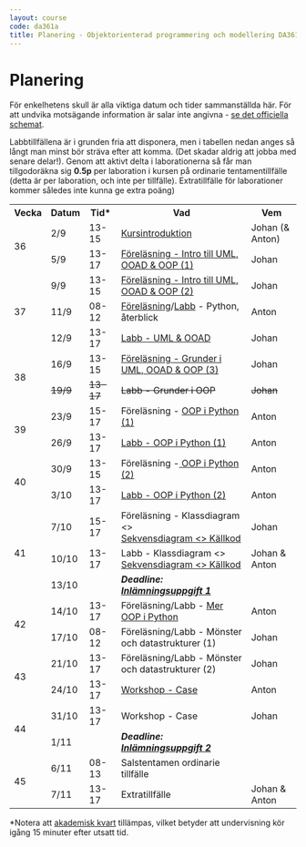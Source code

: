 ```yaml
---
layout: course
code: da361a
title: Planering - Objektorienterad programmering och modellering DA361A (7.5 hp)
---
```


# Planering

För enkelhetens skull är alla viktiga datum och tider sammanställda här. För att undvika motsägande information är salar inte angivna - [se det officiella schemat](http://schema.mau.se/setup/jsp/Schema.jsp?intervallTyp=m&sprak=SV&forklaringar=true&sokMedAND=true&intervallAntal=6&startDatum=idag&resurser=k.DA361A-20192-TS094-).

Labbtillfällena är i grunden fria att disponera, men i tabellen nedan anges så långt man minst bör sträva efter att komma. (Det skadar aldrig att jobba med senare delar!). Genom att aktivt delta i laborationerna så får man tillgodoräkna sig <strong>0.5p</strong> per laboration i kursen på ordinarie tentamentillfälle (detta är per laboration, och inte per tillfälle). Extratillfälle för laborationer kommer således inte kunna ge extra poäng)

<table class="table" id="plan">
    <tr class="odd header">
        <th>Vecka</th>
        <th>Datum</th>
        <th>Tid*</th>
        <th>Vad</th>
        <th>Vem</th>
    </tr>
    <tr class="lecture even">
        <td rowspan="2">36</td>
        <td>2/9</td>
        <td>13-15</td>
        <td><a href="/courses/da361a/lectures/F00.html">Kursintroduktion</a></td>
        <td>Johan (& Anton)</td>
    </tr>
    <tr class="lecture even">
        <td>5/9</td>
        <td>13-17</td>
        <td><a href="/courses/da361a/lectures/F01.html">Föreläsning - Intro till UML, OOAD & OOP (1)</a></td>
        <td>Johan</td>
    </tr>
    <tr class="lecture odd">
        <td rowspan="3">37</td>
        <td>9/9</td>
        <td>13-15</td>
        <td><a href="/courses/da361a/lectures/F02.html">Föreläsning - Intro till UML, OOAD & OOP (2)</a></td>
        <td>Johan</td>
    </tr>
    <tr class="lecture odd">
        <td>11/9</td>
        <td>08-12</td>
        <td><a href="/courses/da361a/lectures/F03.html">Föreläsning</a>/<a href="/courses/da361a/exercises/L00.html">Labb</a> - Python, återblick</td>
        <td>Anton</td>
    </tr>
    <tr class="laboration odd">
        <td>12/9</td>
        <td>13-17</td>
        <td><a href="/courses/da361a/exercises/L01.html">Labb - UML & OOAD</a></td>
        <td>Johan</td>
    </tr>
    <tr class="lecture even">
        <td rowspan="2">38</td>
        <td>16/9</td>
        <td>13-15</td>
        <td><a href="/courses/da361a/exercises/F04.html">Föreläsning - Grunder i UML, OOAD & OOP (3)</a></td>
        <td>Johan</td>
    </tr>
    <tr class="laboration even">
        <td><strike>19/9</strike></td>
        <td><strike>13-17</strike></td>
        <td><strike>Labb - Grunder i OOP</strike></td>
        <td><strike>Johan</strike></td>
    </tr>
    <tr class="lecture odd">
        <td rowspan="2">39</td>
        <td>23/9</td>
        <td>15-17</td>
        <td>Föreläsning - <a href="/courses/da361a/lectures/F05.html">OOP i Python (1)</a></td>
        <td>Anton</td>
    </tr>
    <tr class="laboration odd">
        <td>26/9</td>
        <td>13-17</td>
        <td><a href="/courses/da361a/exercises/L02.html">Labb - OOP i Python (1)</a></td>
        <td>Anton</td>
    </tr>
    <tr class="lecture even">
        <td rowspan="2">40</td>
        <td>30/9</td>
        <td>13-15</td>
        <td>Föreläsning -<a href="/courses/da361a/lectures/F06.html"> OOP i Python (2)</a></td>
        <td>Anton</td>
    </tr>
    <tr class="laboration even">
        <td>3/10</td>
        <td>13-17</td>
        <td><a href="/courses/da361a/exercises/L04.html">Labb - OOP i Python (2)</a></td>
        <td>Anton</td>
    </tr>
    <tr class="lecture odd">
        <td rowspan="3">41</td>
        <td>7/10</td>
        <td>15-17</td>
        <td>Föreläsning - Klassdiagram <><br> <a href="/courses/da361a/lectures/F07.html">Sekvensdiagram <> Källkod</a></td>
        <td>Johan</td>
    </tr>
	<tr class="laboration odd">
		<td>10/10</td>
		<td>13-17</td>
		<td>Labb - Klassdiagram <><br> <a href="/courses/da361a/exercises/L08.html">Sekvensdiagram <> Källkod</a></td>
        <td>Johan & Anton</td>
	</tr>
    <tr class="tenta odd">
        <td>13/10</td>
        <td></td>
        <td><em><strong>Deadline: <a href="/courses/da361a/assignments/U01.html">Inlämningsuppgift 1</a></strong></em></td>
        <td></td>
    </tr>
  <tr class="lecture even">
        <td rowspan="2">42</td>
        <td>14/10</td>
        <td>13-17</td>
        <td>Föreläsning/Labb - <a href="/courses/da361a/exercises/L06.html">Mer OOP i Python</a></td>
        <td>Anton</td>
    </tr>
    <tr class="lecture even">
        <td>17/10</td>
        <td>08-12</td>
        <td>Föreläsning/Labb - Mönster och datastrukturer (1)</td>
        <td>Johan</td>
    </tr>
    <tr class="lecture odd">
        <td rowspan="2">43</td>
        <td>21/10</td>
        <td>13-17</td>
        <td>Föreläsning/Labb - Mönster och datastrukturer (2)</td>
        <td>Johan</td>
    </tr>
    <tr class="lecture odd">
        <td>24/10</td>
        <td>13-17</td>
        <td><a href="/courses/da361a/exercises/L03.html">Workshop - Case</a></td>
        <td>Anton</td>
    </tr>
    <tr class="lecture even">
        <td rowspan="2">44</td>
        <td>31/10</td>
        <td>13-17</td>
        <td>Workshop - Case</td>
        <td>Johan</td>
    </tr>
    <tr class="tenta even">
        <td>1/11</td>
        <td></td>
        <td><em><strong>Deadline: <a href="/courses/da361a/assignments/U02.html">Inlämningsuppgift 2</a></strong></em></td>
        <td></td>
    </tr>
    <tr class="tenta odd">
        <td rowspan="2">45</td>
        <td>6/11</td>
        <td>08-13</td>
        <td>Salstentamen ordinarie tillfälle</td>
        <td></td>
    </tr>
    <tr class="lecture odd">
        <td>7/11</td>
        <td>13-17</td>
        <td>Extratillfälle</td>
        <td>Johan & Anton</td>
    </tr>
</table>

<p>*Notera att <a href="https://sv.wikipedia.org/wiki/Akademisk_kvart">akademisk kvart</a> tillämpas, vilket betyder att undervisning kör igång 15 minuter efter utsatt tid.</p>
